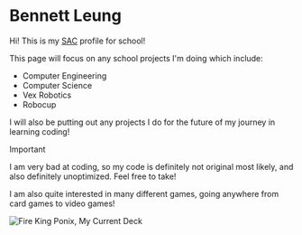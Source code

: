 # Bennett Leung
Hi! This is my [SAC](www.sac.on.ca) profile for school!

This page will focus on any school projects I'm doing which include:
  - Computer Engineering
  - Computer Science
  - Vex Robotics
  - Robocup

I will also be putting out any projects I do for the future of my journey in learning coding!

>[!IMPORTANT]
>I am very bad at coding, so my code is definitely not original most likely, and also definitely unoptimized. Feel free to take!

I am also quite interested in many different games, going anywhere from card games to video games! 

![Fire King Ponix, My Current Deck](https://images-wixmp-ed30a86b8c4ca887773594c2.wixmp.com/f/ffab794c-da2e-4a5a-9a1b-c5b06fd1c460/dg8lrak-58028ce9-ea38-421e-bb5f-fc50a90ed9ec.jpg?token=eyJ0eXAiOiJKV1QiLCJhbGciOiJIUzI1NiJ9.eyJzdWIiOiJ1cm46YXBwOjdlMGQxODg5ODIyNjQzNzNhNWYwZDQxNWVhMGQyNmUwIiwiaXNzIjoidXJuOmFwcDo3ZTBkMTg4OTgyMjY0MzczYTVmMGQ0MTVlYTBkMjZlMCIsIm9iaiI6W1t7InBhdGgiOiJcL2ZcL2ZmYWI3OTRjLWRhMmUtNGE1YS05YTFiLWM1YjA2ZmQxYzQ2MFwvZGc4bHJhay01ODAyOGNlOS1lYTM4LTQyMWUtYmI1Zi1mYzUwYTkwZWQ5ZWMuanBnIn1dXSwiYXVkIjpbInVybjpzZXJ2aWNlOmZpbGUuZG93bmxvYWQiXX0.LaPOkRPaUxUwV1WwvRcnnNYVSDSYsWVqFRL-J9A7TxE)




<!---
LeungatSAC/LeungatSAC is a ✨ special ✨ repository because its `README.md` (this file) appears on your GitHub profile.
You can click the Preview link to take a look at your changes.
--->
